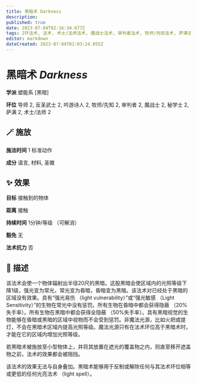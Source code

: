 ```yaml
---
title: 黑暗术 Darkness
description: 
published: true
date: 2023-07-04T02:16:34.677Z
tags: 2环法术, 法术, 术士/法师法术, 魔战士法术, 审判者法术, 牧师/先知法术, 萨满法术, 秘学士法术, 吟游诗人法术, 反圣武士法术, 塑能系, 导师法术, 黑暗
editor: markdown
dateCreated: 2023-07-04T02:03:24.055Z
---
```


# **黑暗术** *Darkness*

**学派** 塑能系 \[黑暗\] 

**环位** 导师 2, 反圣武士 2, 吟游诗人 2, 牧师/先知 2, 审判者 2, 魔战士 2, 秘学士 2, 萨满 2, 术士/法师 2

## 🪄 施放

**施法时间** 1 标准动作

**成分** 语言, 材料, 圣徽

## ✨ 效果 

**目标** 接触到的物体 

**距离** 接触  

**持续时间** 1分钟/等级 （可解消） 

**豁免** 无

**法术抗力** 否

## 📖 描述

该法术会使一个物体辐射出半径20尺的黑暗。这股黑暗会使区域内的光照等级下降1级，强光变为常光，常光变为昏暗，昏暗变为黑暗。该法术对已经处于黑暗的区域没有效果。具有“强光易伤 （light vulnerability）”或“强光敏感 （Light Sensitivity）”的生物在常光中没有惩罚。所有生物在昏暗中都会获得隐蔽 （20%失手率）。所有生物在黑暗中都会获得全隐蔽 （50%失手率）。具有黑暗视觉的生物能够在昏暗或黑暗的区域中视物而不会受到惩罚。非魔法光源，比如火把或提灯，不会在黑暗术区域内提高光照等级。魔法光源只有在法术环位高于黑暗术时，才能在它的区域内增加光照等级。

若黑暗术被施放至小型物体上，并将其放置在遮光的覆盖物之内，则直至移开遮盖物之前，法术的效果都会被阻挡。

该法术的效果无法与自身叠加。黑暗术能够用于反制或解除任何与其法术环位相等或更低的任何光亮法术 （light spell）。
    